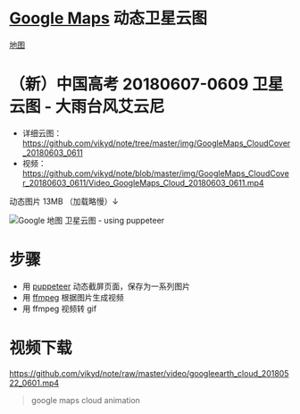 # [Google Maps](https://www.google.com.hk/maps/@31.1957844,110.5654473,9446822m/data=!3m1!1e3) 动态卫星云图

[地图](https://www.google.com.hk/maps/@31.1957844,110.5654473,9446822m/data=!3m1!1e3)




# （新）中国高考 20180607-0609 卫星云图 - 大雨台风艾云尼
- 详细云图：https://github.com/vikyd/note/tree/master/img/GoogleMaps_CloudCover_20180603_0611
- 视频：https://github.com/vikyd/note/blob/master/img/GoogleMaps_CloudCover_20180603_0611/Video_GoogleMaps_Cloud_20180603_0611.mp4

动态图片 13MB （加载略慢）↓

![Google 地图 卫星云图 - using puppeteer](https://github.com/vikyd/note/raw/master/img/googlemaps_cloud_20180603_0611.gif)



# 步骤
- 用 [puppeteer](https://github.com/GoogleChrome/puppeteer) 动态截屏页面，保存为一系列图片
- 用 [ffmpeg](https://www.ffmpeg.org/) 根据图片生成视频
- 用 ffmpeg 视频转 gif


# 视频下载
https://github.com/vikyd/note/raw/master/video/googleearth_cloud_20180522_0601.mp4






> google maps cloud animation

